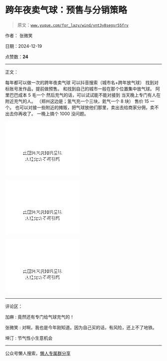 # 跨年夜卖气球：预售与分销策略

> 原文：[`www.yuque.com/for_lazy/wind/ynt3y8segsr55frv`](https://www.yuque.com/for_lazy/wind/ynt3y8segsr55frv)

作者： 张微笑

日期：2024-12-19

点赞数：**24**

* * *

正文：

每年都可以做一次的跨年夜卖气球 可以抖音搜索（城市名+跨年放气球） 找到对标账号发作品，提前做预售。 和找到自己的城市一般在那个位置集中放气球。
阿里巴巴成本 5 毛一个 然后充气的话，可以试试能不能对接到 当天晚上专门有人在附近充气的人。 （郑州这边是；氢气充一个三块，氦气一个 8 块） 售价 15 一个。
也可以对接一些附近的摊贩，把气球放他们那里，卖出去给商家分佣，卖不出去你再收了。 一晚上搞个 1000 没问题。

![](img/f19738c98be13e90865e9efe31d0b850.png "None")

![](img/9f9f4e966bef502fb339fd9b6939ecb4.png "None")

![](img/cd4305cd933ba140fb25bbf8c97d1b31.png "None")

* * *

评论区：

加麻 : 竟然还有专门给气球充气的！

张微笑 : 对啊，我也是今年刚知道。因为自己买的话，有风险，还上不了地铁。

坤汀 : 节气性小生意机会

* * *

公众号懒人搜索，[懒人专属群分享](https://lazybook.fun/#/blog/group)
